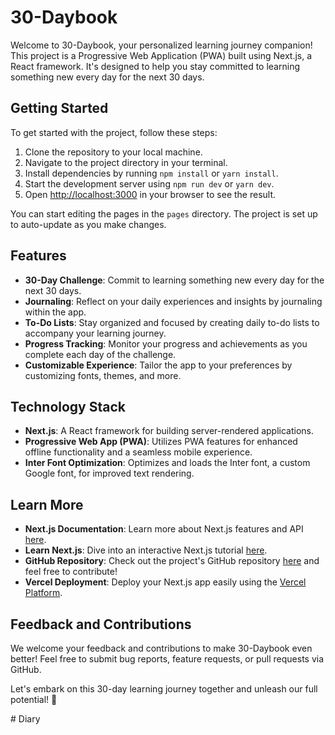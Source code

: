 # 30-Daybook
Welcome to 30-Daybook, your personalized learning journey companion! This project is a Progressive Web Application (PWA) built using Next.js, a React framework. It's designed to help you stay committed to learning something new every day for the next 30 days.

## Getting Started

To get started with the project, follow these steps:

1. Clone the repository to your local machine.
2. Navigate to the project directory in your terminal.
3. Install dependencies by running `npm install` or `yarn install`.
4. Start the development server using `npm run dev` or `yarn dev`.
5. Open [http://localhost:3000](http://localhost:3000) in your browser to see the result.

You can start editing the pages in the `pages` directory. The project is set up to auto-update as you make changes.

## Features

- **30-Day Challenge**: Commit to learning something new every day for the next 30 days.
- **Journaling**: Reflect on your daily experiences and insights by journaling within the app.
- **To-Do Lists**: Stay organized and focused by creating daily to-do lists to accompany your learning journey.
- **Progress Tracking**: Monitor your progress and achievements as you complete each day of the challenge.
- **Customizable Experience**: Tailor the app to your preferences by customizing fonts, themes, and more.

## Technology Stack

- **Next.js**: A React framework for building server-rendered applications.
- **Progressive Web App (PWA)**: Utilizes PWA features for enhanced offline functionality and a seamless mobile experience.
- **Inter Font Optimization**: Optimizes and loads the Inter font, a custom Google font, for improved text rendering.

## Learn More

- **Next.js Documentation**: Learn more about Next.js features and API [here](https://nextjs.org/docs).
- **Learn Next.js**: Dive into an interactive Next.js tutorial [here](https://nextjs.org/learn).
- **GitHub Repository**: Check out the project's GitHub repository [here](https://github.com/yourusername/30-daybook) and feel free to contribute!
- **Vercel Deployment**: Deploy your Next.js app easily using the [Vercel Platform](https://vercel.com/docs/deployments).

## Feedback and Contributions

We welcome your feedback and contributions to make 30-Daybook even better! Feel free to submit bug reports, feature requests, or pull requests via GitHub.

Let's embark on this 30-day learning journey together and unleash our full potential! 🚀

#   D i a r y  
 
